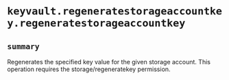 # `keyvault.regeneratestorageaccountkey.regeneratestorageaccountkey`

## `summary`
Regenerates the specified key value for the given storage account. This operation requires the storage/regeneratekey permission.


